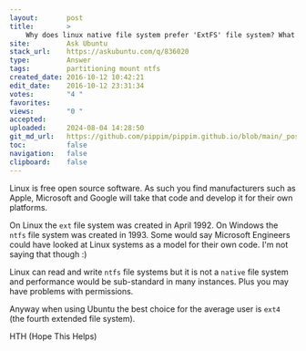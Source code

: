 ```yaml
---
layout:       post
title:        >
    Why does linux native file system prefer 'ExtFS' file system? What is the benefit over NTFS?
site:         Ask Ubuntu
stack_url:    https://askubuntu.com/q/836020
type:         Answer
tags:         partitioning mount ntfs
created_date: 2016-10-12 10:42:21
edit_date:    2016-10-12 23:31:34
votes:        "4 "
favorites:    
views:        "0 "
accepted:     
uploaded:     2024-08-04 14:28:50
git_md_url:   https://github.com/pippim/pippim.github.io/blob/main/_posts/2016/2016-10-12-Why-does-linux-native-file-system-prefer-_ExtFS_-file-system_-What-is-the-benefit-over-NTFS_.md
toc:          false
navigation:   false
clipboard:    false
---
```


Linux is free open source software. As such you find manufacturers such as Apple, Microsoft and Google will take that code and develop it for their own platforms.

On Linux the `ext` file system was created in April 1992. On Windows the `ntfs` file system was created in 1993. Some would say Microsoft Engineers could have looked at Linux systems as a model for their own code. I'm not saying that though :)

Linux can read and write `ntfs` file systems but it is not a `native` file system and performance would be sub-standard in many instances. Plus you may have problems with permissions.

Anyway when using Ubuntu the best choice for the average user is `ext4` (the fourth extended file system).

HTH (Hope This Helps)

